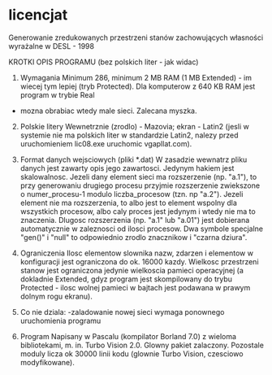 # licencjat
Generowanie zredukowanych przestrzeni stanów zachowujących własności wyrażalne w DESL - 1998

KROTKI OPIS PROGRAMU (bez polskich liter - jak widac)

1. Wymagania
Minimum 286, minimum 2 MB RAM (1 MB Extended) - im wiecej tym lepiej (tryb
Protected). Dla komputerow z 640 KB RAM jest program w trybie Real 
- mozna obrabiac wtedy male sieci. Zalecana myszka.

2. Polskie litery
Wewnetrznie (zrodlo) - Mazovia; ekran - Latin2
(jesli w systemie nie ma polskich liter w standardzie Latin2, nalezy
przed uruchomieniem lic08.exe uruchomic vgapllat.com).

3. Format danych wejsciowych (pliki *.dat)
W zasadzie wewnatrz pliku danych jest zawarty opis jego zawartosci.
Jedynym hakiem jest skalowalnosc. Jezeli dany element sieci ma rozszerzenie
(np. "a.1"), to przy generowaniu drugiego procesu przyjmie rozszerzenie
zwiekszone o numer_procesu-1 modulo liczba_procesow (tzn. np "a.2"). Jezeli
element nie ma rozszerzenia, to albo jest to element wspolny dla wszystkich
procesow, albo caly proces jest jedynym i wtedy nie ma to znaczenia.
Dlugosc rozszerzenia (np. "a.1" lub "a.01") jest dobierana automatycznie
w zaleznosci od ilosci procesow. Dwa symbole specjalne "gen()" i "null"
to odpowiednio zrodlo znacznikow i "czarna dziura".

4. Ograniczenia
Ilosc elementow slownika nazw, zdarzen i elementow w konfiguracji jest
ograniczona do ok. 16000 kazdy. Wielkosc przestrzeni stanow jest ograniczona
jedynie wielkoscia pamieci operacyjnej (a dokladnie Extended, gdyz program
jest skompilowany do trybu Protected - ilosc wolnej pamieci w bajtach
jest podawana w prawym dolnym rogu ekranu).

5. Co nie dziala:
-zaladowanie nowej sieci wymaga ponownego uruchomienia programu

6. Program
Napisany w Pascalu (kompilator Borland 7.0) z wieloma bibliotekami,
m. in. Turbo Vision 2.0. Glowny pakiet zalaczony. Pozostale moduly
licza ok 30000 linii kodu (glownie Turbo Vision, czesciowo modyfikowane).
